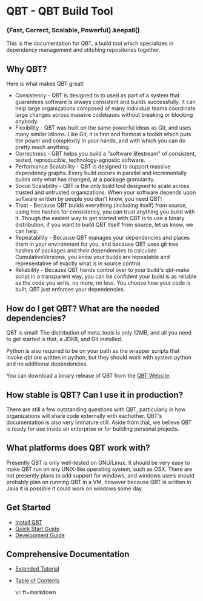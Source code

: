 # QBT - QBT Build Tool

### {Fast, Correct, Scalable, Powerful}.keepall()

This is the documentation for QBT, a build tool which specializes in dependency management and stitching repositories together.

## Why QBT?

Here is what makes QBT great!

* Consistency - QBT is designed to to used as part of a system that guarantees software is always consistent and builds successfully.  It can help large organizations composed of many individual teams coordinate large changes across massive codebases without breaking or blocking anybody.
* Flexibility - QBT was built on the same powerful ideas as Git, and uses many similar idioms.  Like Git, it is first and formost a toolkit which puts the power and complexity in your hands, and with which you can do pretty much anything.
* Correctness - QBT helps you build a "software lifestream" of consistent, tested, reproducible, technology-agnostic software.
* Performance Scalability - QBT is designed to support massive dependency graphs.  Every build occurs in parallel and incrementally builds only what has changed, at a package granularity.
* Social Scalability - QBT is the only build tool designed to scale across trusted and untrusted organizations.  When your software depends upon software written by people you don't know, you need QBT!
* Trust - Because QBT builds everything (including itself) from source, using tree hashes for consistency, you can trust anything you build with it.  Though the easiest way to get started with QBT is to use a binary distribution, if you want to build QBT itself from source, let us know, we can help.
* Repeatability - Because QBT manages your dependencies and places them in your environment for you, and because QBT uses git tree hashes of packages and their dependencies to calculate CumulativeVersions, you know your builds are repeatable and representative of exactly what is in source control.
* Reliability - Because QBT hands control over to your build's qbt-make script in a transparent way, you can be confident your build is as reliable as the code you write, no more, no less.  You choose how your code is built, QBT just enforces your dependencies.

## How do I get QBT?  What are the needed dependencies?

QBT is small!  The distribution of meta_tools is only 12MB, and all you need to get started is that, a JDK8, and Git installed.

Python is also required to be on your path as the wrapper scripts that invoke qbt are written in python, but they should work with system python and no additional dependencies.

You can download a binary release of QBT from the [QBT Website](http://qbtbuildtool.com).

## How stable is QBT?  Can I use it in production?

There are still a few outstanding questions with QBT, particularly in how organizations will share code externally with eachother.  QBT's documentation is also very immature still.  Aside from that, we believe QBT is ready for use inside an enterprise or for building personal projects.

## What platforms does QBT work with?

Presently QBT is only well-tested on GNU/Linux.  It should be very easy to make QBT run on any UNIX-like operating system, such as OSX.  There are not presently plans to add support for windows, and windows users should probably plan on running QBT in a VM, however because QBT is written in Java it is possible it could work on windows some day.

## Get Started

* [Install QBT](install.html)
* [Quick Start Guide](quick-start.html)
* [Development Guide](development-guide.html)

## Comprehensive Documentation

* [Extended Tutorial](tutorial.html)
* [Table of Contents](contents.html)

    vi: ft=markdown
